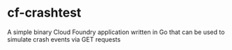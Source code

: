 # cf-crashtest
A simple binary Cloud Foundry application written in Go that can be used to simulate crash events via GET requests
